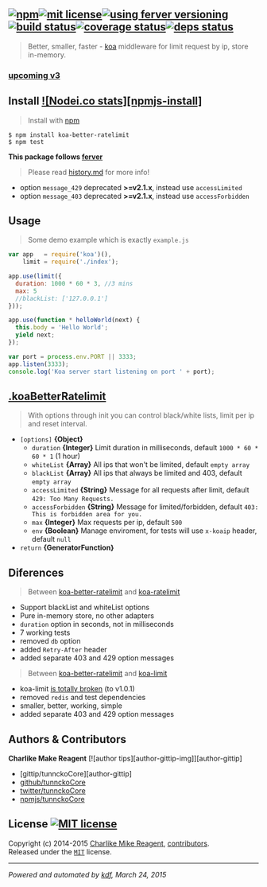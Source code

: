 ## [![npm][npmjs-img]][npmjs-url][![mit license][npmjs-license]][license-url][![using ferver versioning][ferver-img]][ferver-url][![build status][travis-img]][travis-url][![coverage status][coveralls-img]][coveralls-url][![deps status][daviddm-img]][daviddm-url]

> Better, smaller, faster - [koa][koa-url] middleware for limit request by ip, store in-memory.

### [upcoming v3](https://github.com/tunnckoCore/koa-better-ratelimit/milestones/v3)

## Install [![Nodei.co stats][npmjs-install]][npmjs-url]
> Install with [npm](https://npmjs.org)

```
$ npm install koa-better-ratelimit
$ npm test
```

**This package follows [ferver](https://github.com/jonathanong/ferver)**
> Please read [history.md](history.md) for more info!

- option `message_429` deprecated **>=v2.1.x**, instead use `accessLimited`
- option `message_403` deprecated **>=v2.1.x**, instead use `accessForbidden`


## Usage
> Some demo example which is exactly `example.js`

```js
var app   = require('koa')(),
    limit = require('./index');

app.use(limit({
  duration: 1000 * 60 * 3, //3 mins
  max: 5
  //blackList: ['127.0.0.1']
}));

app.use(function * helloWorld(next) {
  this.body = 'Hello World';
  yield next;
});

var port = process.env.PORT || 3333;
app.listen(3333);
console.log('Koa server start listening on port ' + port);
```


## [.koaBetterRatelimit](index.js#L34)
> With options through init you can control black/white lists, limit per ip and reset interval.

* `[options]` **{Object}**
  - `duration` **{Integer}** Limit duration in milliseconds, default `1000 * 60 * 60 * 1` (1 hour)
  - `whiteList` **{Array}** All ips that won't be limited, default `empty array`
  - `blackList` **{Array}** All ips that always be limited and 403, default `empty array`
  - `accessLimited` **{String}** Message for all requests after limit, default `429: Too Many Requests.`
  - `accessForbidden` **{String}** Message for limited/forbidden, default `403: This is forbidden area for you.`
  - `max` **{Integer}** Max requests per ip, default `500`
  - `env` **{Boolean}** Manage enviroment, for tests will use `x-koaip` header, default `null`
* `return` **{GeneratorFunction}**


## Diferences
> Between [koa-better-ratelimit](https://github.com/tunnckoCore/koa-better-ratelimit) and [koa-ratelimit](https://github.com/koajs/ratelimit)

- Support blackList and whiteList options
- Pure in-memory store, no other adapters
- `duration` option in seconds, not in milliseconds
- 7 working tests
- removed `db` option
- added `Retry-After` header
- added separate 403 and 429 option messages

> Between [koa-better-ratelimit](https://github.com/tunnckoCore/koa-better-ratelimit) and [koa-limit](https://github.com/koajs/koa-limit)

- koa-limit [is totally broken](https://github.com/koajs/koa-limit/issues/3#issuecomment-42731409) (to v1.0.1)
- removed `redis` and test dependencies
- smaller, better, working, simple
- added separate 403 and 429 option messages


## Authors & Contributors 
**Charlike Make Reagent** [![author tips][author-gittip-img]][author-gittip]
+ [gittip/tunnckoCore][author-gittip]
+ [github/tunnckoCore][author-github]
+ [twitter/tunnckoCore][author-twitter]
+ [npmjs/tunnckoCore][author-npmjs]


## License [![MIT license][npmjs-license]][license-url]
Copyright (c) 2014-2015 [Charlike Mike Reagent][contrib-more], [contributors][contrib-graf].  
Released under the [`MIT`][license-url] license.


[npmjs-url]: http://npm.im/koa-better-ratelimit
[npmjs-img]: https://img.shields.io/npm/v/koa-better-ratelimit.svg?style=flat-square&label=koa-better-ratelimit

[npmjs-dw]: https://img.shields.io/npm/dm/koa-better-ratelimit.svg?style=flat-square
[npmjs-license]: https://img.shields.io/npm/l/koa-better-ratelimit.svg?style=flat-square

[coveralls-url]: https://coveralls.io/r/tunnckoCore/koa-better-ratelimit?branch=master
[coveralls-img]: https://img.shields.io/coveralls/tunnckoCore/koa-better-ratelimit.svg?style=flat-square

[license-url]: https://github.com/tunnckoCore/koa-better-ratelimit/blob/master/license.md
[license-img]: https://img.shields.io/badge/license-MIT-blue.svg?style=flat-square

[ferver-url]: https://github.com/jonathanong/ferver
[ferver-img]: https://img.shields.io/badge/using-ferver-blue.svg?style=flat-square

[travis-url]: https://travis-ci.org/tunnckoCore/koa-better-ratelimit
[travis-img]: https://img.shields.io/travis/tunnckoCore/koa-better-ratelimit.svg?style=flat-square

[daviddm-url]: https://david-dm.org/tunnckoCore/koa-better-ratelimit
[daviddm-img]: https://img.shields.io/david/tunnckoCore/koa-better-ratelimit.svg?style=flat-square

[author-gratipay]: https://gratipay.com/tunnckoCore
[author-twitter]: https://twitter.com/tunnckoCore
[author-github]: https://github.com/tunnckoCore
[author-npmjs]: https://npmjs.org/~tunnckocore

[contrib-more]: http://j.mp/1stW47C
[contrib-graf]: https://github.com/tunnckoCore/koa-better-ratelimit/graphs/contributors

[koa-url]: https://github.com/koajs/koa

***

_Powered and automated by [kdf](https://github.com/tunnckoCore), March 24, 2015_
